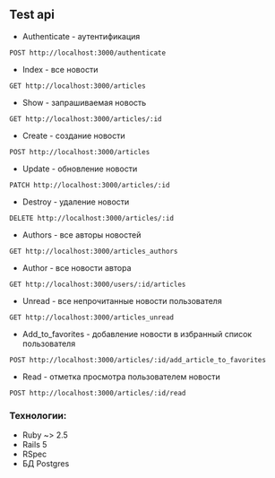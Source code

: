 ## Test api 
* Authenticate - аутентификация
```
POST http://localhost:3000/authenticate
```
* Index - все новости
```
GET http://localhost:3000/articles
```
* Show - запрашиваемая новость
```
GET http://localhost:3000/articles/:id
```
* Create - создание новости 
```
POST http://localhost:3000/articles
```
* Update - обновление новости
```
PATCH http://localhost:3000/articles/:id
```
* Destroy - удаление новости
```
DELETE http://localhost:3000/articles/:id
```
* Authors - все авторы новостей
```
GET http://localhost:3000/articles_authors
```
* Author - все новости автора
```
GET http://localhost:3000/users/:id/articles
```
* Unread - все непрочитанные новости пользователя
```
GET http://localhost:3000/articles_unread
```
* Add_to_favorites - добавление новости в избранный список пользователя
```
POST http://localhost:3000/articles/:id/add_article_to_favorites
```
* Read - отметка просмотра пользователем новости
```
POST http://localhost:3000/articles/:id/read
```
### Технологии:
* Ruby ~> 2.5
* Rails 5
* RSpec
* БД Postgres
